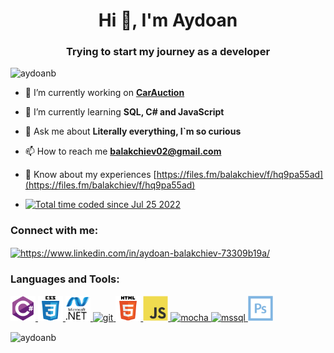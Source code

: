 <h1 align="center">Hi 👋, I'm Aydoan</h1>
<h3 align="center">Trying to start my journey as a developer</h3>

<p align="left"> <img src="https://komarev.com/ghpvc/?username=aydoanb&label=Profile%20views&color=0e75b6&style=flat" alt="aydoanb" /> </p>

- 🔭 I’m currently working on **<a href="https://github.com/AydoanB/CarAuction">CarAuction</a>**

- 🌱 I’m currently learning **SQL, C# and JavaScript**

- 💬 Ask me about **Literally everything, I`m so curious**

- 📫 How to reach me **balakchiev02@gmail.com**

- 📄 Know about my experiences [https://files.fm/balakchiev/f/hq9pa55ad](https://files.fm/balakchiev/f/hq9pa55ad)

- <a href="https://wakatime.com/@282b4541-7dc2-4359-870e-1b1b2b6bfc9b"><img src="https://wakatime.com/badge/user/282b4541-7dc2-4359-870e-1b1b2b6bfc9b.svg" alt="Total time coded since Jul 25 2022" /></a>

<h3 align="left">Connect with me:</h3>
<p align="left">
<a href="https://bg.linkedin.com/in/aydoan-balakchiev-73309b19a" target="blank"><img align="center" src="https://raw.githubusercontent.com/rahuldkjain/github-profile-readme-generator/master/src/images/icons/Social/linked-in-alt.svg" alt="https://www.linkedin.com/in/aydoan-balakchiev-73309b19a/" height="30" width="40" /></a>
</p>

<h3 align="left">Languages and Tools:</h3>
<p align="left"> <a href="https://www.w3schools.com/cs/" target="_blank" rel="noreferrer"> <img src="https://raw.githubusercontent.com/devicons/devicon/master/icons/csharp/csharp-original.svg" alt="csharp" width="40" height="40"/> </a> <a href="https://www.w3schools.com/css/" target="_blank" rel="noreferrer"> <img src="https://raw.githubusercontent.com/devicons/devicon/master/icons/css3/css3-original-wordmark.svg" alt="css3" width="40" height="40"/> </a> <a href="https://dotnet.microsoft.com/" target="_blank" rel="noreferrer"> <img src="https://raw.githubusercontent.com/devicons/devicon/master/icons/dot-net/dot-net-original-wordmark.svg" alt="dotnet" width="40" height="40"/> </a>  <a href="https://git-scm.com/" target="_blank" rel="noreferrer"> <img src="https://www.vectorlogo.zone/logos/git-scm/git-scm-icon.svg" alt="git" width="40" height="40"/> </a> <a href="https://www.w3.org/html/" target="_blank" rel="noreferrer"> <img src="https://raw.githubusercontent.com/devicons/devicon/master/icons/html5/html5-original-wordmark.svg" alt="html5" width="40" height="40"/> </a> <a href="https://developer.mozilla.org/en-US/docs/Web/JavaScript" target="_blank" rel="noreferrer"> <img src="https://raw.githubusercontent.com/devicons/devicon/master/icons/javascript/javascript-original.svg" alt="javascript" width="40" height="40"/> </a> <a href="https://mochajs.org" target="_blank" rel="noreferrer"> <img src="https://www.vectorlogo.zone/logos/mochajs/mochajs-icon.svg" alt="mocha" width="40" height="40"/> </a> <a href="https://www.microsoft.com/en-us/sql-server" target="_blank" rel="noreferrer"> <img src="https://www.svgrepo.com/show/303229/microsoft-sql-server-logo.svg" alt="mssql" width="40" height="40"/> </a> <a href="https://www.photoshop.com/en" target="_blank" rel="noreferrer"> <img src="https://raw.githubusercontent.com/devicons/devicon/master/icons/photoshop/photoshop-line.svg" alt="photoshop" width="40" height="40"/> </a> </p>

<p><img align="center" src="https://github-readme-stats.vercel.app/api/top-langs?username=aydoanb&show_icons=true&locale=en&layout=compact" alt="aydoanb" /></p>
